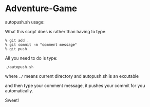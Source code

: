 # Adventure-Game

autopush.sh usage:

What this script does is rather than having to type:
```
% git add .
% git commit -m "comment message"
% git push
```

All you need to do is type:
```
./autopush.sh
```
where ```./``` means current directory and autopush.sh is an excutable

and then type your comment message, it pushes your commit for you automatically.

Sweet!
